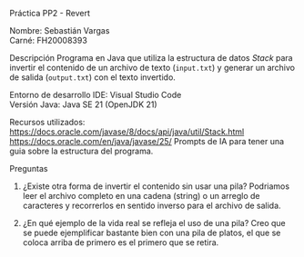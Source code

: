 Práctica PP2 - Revert

Nombre: Sebastián Vargas  
Carné: FH20008393

Descripción
Programa en Java que utiliza la estructura de datos *Stack* para invertir el contenido de un archivo de texto (`input.txt`) y generar un archivo de salida (`output.txt`) con el texto invertido.

Entorno de desarrollo
IDE: Visual Studio Code  
Versión Java: Java SE 21 (OpenJDK 21)  

Recursos utilizados:
https://docs.oracle.com/javase/8/docs/api/java/util/Stack.html
https://docs.oracle.com/en/java/javase/25/
Prompts de IA para tener una guia sobre la estructura del programa.

Preguntas
1. ¿Existe otra forma de invertir el contenido sin usar una pila?
Podriamos leer el archivo completo en una cadena (string) o un arreglo de caracteres y recorrerlos en sentido inverso para el archivo de salida.

2. ¿En qué ejemplo de la vida real se refleja el uso de una pila?
Creo que se puede ejemplificar bastante bien con una pila de platos, el que se coloca arriba de primero es el primero que se retira.

